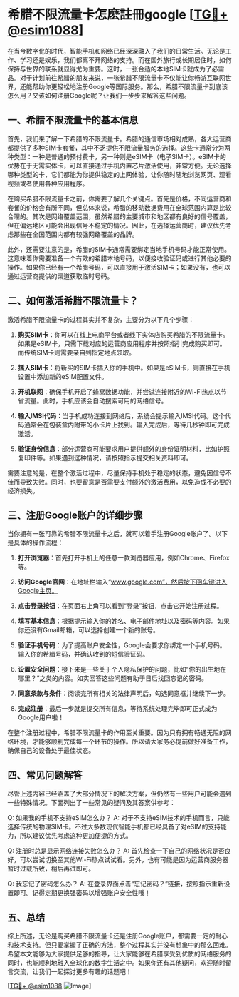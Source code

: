# 希腊不限流量卡怎麽註冊google [[TG💪+ @esim1088](https://t.me/s/esim1088)]

在当今数字化的时代，智能手机和网络已经深深融入了我们的日常生活。无论是工作、学习还是娱乐，我们都离不开网络的支持。而在国外旅行或长期居住时，如何保持与世界的联系就显得尤为重要。这时，一张合适的本地SIM卡就成为了必需品。对于计划前往希腊的朋友来说，一张希腊不限流量卡不仅能让你畅游互联网世界，还能帮助你更轻松地注册Google等国际服务。那么，希腊不限流量卡到底该怎么用？又该如何注册Google呢？让我们一步步来解答这些问题。

## 一、希腊不限流量卡的基本信息

首先，我们来了解一下希腊的不限流量卡。希腊的通信市场相对成熟，各大运营商都提供了多种SIM卡套餐，其中不乏提供不限流量服务的选择。这些卡通常分为两种类型：一种是普通的预付费卡，另一种则是eSIM卡（电子SIM卡）。eSIM卡的优势在于无需实体卡，可以直接通过手机内置芯片激活使用，非常方便。无论选择哪种类型的卡，它们都能为你提供稳定的上网体验，让你随时随地浏览网页、观看视频或者使用各种应用程序。

在购买希腊不限流量卡之前，你需要了解几个关键点。首先是价格，不同运营商和套餐的价格会有所不同，但总体来说，希腊的移动数据费用在全球范围内算是比较合理的。其次是网络覆盖范围，虽然希腊的主要城市和地区都有良好的信号覆盖，但在偏远地区可能会出现信号不稳定的情况。因此，在选择运营商时，建议优先考虑那些在全国范围内都有较强网络覆盖的品牌。

此外，还需要注意的是，希腊的SIM卡通常需要绑定当地手机号码才能正常使用。这意味着你需要准备一个有效的希腊本地号码，以便接收验证码或进行其他必要的操作。如果你已经有一个希腊号码，可以直接用于激活SIM卡；如果没有，也可以通过运营商提供的渠道获取临时号码。

## 二、如何激活希腊不限流量卡？

激活希腊不限流量卡的过程其实并不复杂，主要分为以下几个步骤：

1. **购买SIM卡**：你可以在线上电商平台或者线下实体店购买希腊的不限流量卡。如果是eSIM卡，只需下载对应的运营商应用程序并按照指引完成购买即可。而传统SIM卡则需要亲自到指定地点领取。

2. **插入SIM卡**：将新买的SIM卡插入你的手机中。如果是eSIM卡，则直接在手机设置中添加新的eSIM配置文件。

3. **开机联网**：确保手机开启了蜂窝数据功能，并尝试连接附近的Wi-Fi热点以节省流量。此时，手机应该会自动搜索可用的网络信号。

4. **输入IMSI代码**：当手机成功连接到网络后，系统会提示输入IMSI代码。这个代码通常会在包装盒内附带的小卡片上找到。输入完成后，等待几秒钟即可完成激活。

5. **验证身份信息**：部分运营商可能要求用户提供额外的身份证明材料，比如护照复印件等。如果遇到这种情况，请按照指示提交相关资料即可。

需要注意的是，在整个激活过程中，尽量保持手机处于稳定的状态，避免因信号不佳而导致失败。同时，也要留意是否需要支付额外的激活费用，以免造成不必要的经济损失。

## 三、注册Google账户的详细步骤

当你拥有一张可靠的希腊不限流量卡之后，就可以着手注册Google账户了。以下是具体的操作流程：

1. **打开浏览器**：首先打开手机上的任意一款浏览器应用，例如Chrome、Firefox等。

2. **访问Google官网**：在地址栏输入“www.google.com”，然后按下回车键进入Google主页。

3. **点击登录按钮**：在页面右上角可以看到“登录”按钮，点击它开始注册过程。

4. **填写基本信息**：根据提示输入你的姓名、电子邮件地址以及密码等内容。如果你还没有Gmail邮箱，可以选择创建一个新的账号。

5. **验证手机号码**：为了提高账户安全性，Google会要求你绑定一个手机号码。输入你的希腊号码，并确认收到的短信验证码。

6. **设置安全问题**：接下来是一些关于个人隐私保护的问题，比如“你的出生地在哪里？”之类的内容。如实回答这些问题有助于日后找回忘记的密码。

7. **同意条款与条件**：阅读完所有相关的法律声明后，勾选同意框并继续下一步。

8. **完成注册**：最后一步就是提交所有信息，等待系统处理完毕即可正式成为Google用户啦！

在整个注册过程中，希腊不限流量卡的作用至关重要。因为只有拥有畅通无阻的网络环境，才能够顺利完成每一个环节的操作。所以请大家务必提前做好准备工作，确保自己的设备处于最佳状态。

## 四、常见问题解答

尽管上述内容已经涵盖了大部分情况下的解决方案，但仍然有一些用户可能会遇到一些特殊情况。下面列出了一些常见的疑问及其答案供参考：

Q: 如果我的手机不支持eSIM怎么办？
A: 对于不支持eSIM技术的手机而言，只能选择传统的物理SIM卡。不过大多数现代智能手机都已经具备了对eSIM的支持能力，所以建议优先考虑这种更加便捷的方式。

Q: 注册时总是显示网络连接失败怎么办？
A: 首先检查一下自己的网络状况是否良好，可以尝试切换至其他Wi-Fi热点试试看。另外，也有可能是因为运营商服务器暂时过载所致，稍后再试即可。

Q: 我忘记了密码怎么办？
A: 在登录界面点击“忘记密码？”链接，按照指示重新设置即可。记得定期更换强密码以增强账户安全性哦！

## 五、总结

综上所述，无论是购买希腊不限流量卡还是注册Google账户，都需要一定的耐心和技术支持。但只要掌握了正确的方法，整个过程其实并没有想象中的那么困难。希望本文能够为大家提供足够的指导，让大家能够在希腊享受到优质的网络服务的同时，也能顺利地融入全球化的数字生活之中。如果你还有其他疑问，欢迎随时留言交流，让我们一起探讨更多有趣的话题吧！

[[TG💪+ @esim1088](https://t.me/s/esim1088) ![Image](https://i.postimg.cc/4NQfJmqS/Snipaste-2025-05-13-00-14-12.png)]